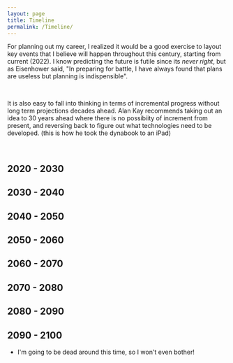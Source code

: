 ```yaml
---
layout: page
title: Timeline 
permalink: /Timeline/
---
```


For planning out my career, I realized it would be a good exercise to layout key events that I believe will happen throughout this century, starting from current (2022). I know predicting the future is futile since its *never right*, but as Eisenhower said, "In preparing for battle, I have always found that plans are useless but planning is indispensible". 

&nbsp;

It is also easy to fall into thinking in terms of incremental progress without long term projections decades ahead. Alan Kay recommends taking out an idea to 30 years ahead where there is no possibiity of increment from present, and reversing back to figure out what technologies need to be developed. (this is how he took the dynabook to an iPad)

&nbsp;

## 2020 - 2030 


## 2030 - 2040


## 2040 - 2050 


## 2050 - 2060 


## 2060 - 2070 


## 2070 - 2080


## 2080 - 2090 


## 2090 - 2100 
- I'm going to be dead around this time, so I won't even bother!
